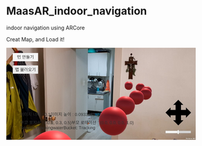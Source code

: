 # MaasAR_indoor_navigation
indoor navigation using ARCore

Creat Map, and Load it!

![alt text](demo.jpg) 
